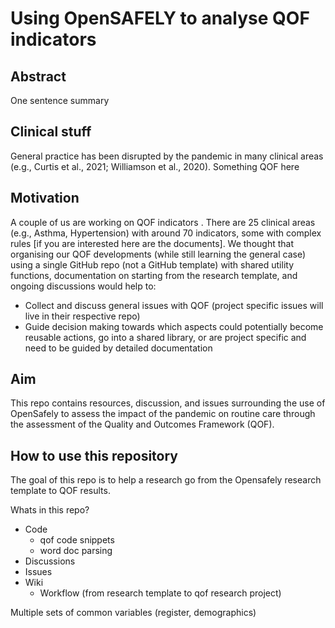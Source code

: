 # Using OpenSAFELY to analyse QOF indicators

## Abstract

One sentence summary

## Clinical stuff

General practice has been disrupted by the pandemic in many clinical areas (e.g., Curtis et al., 2021; Williamson et al., 2020).
Something QOF here

## Motivation

A couple of us are working on QOF indicators .
There are 25 clinical areas (e.g., Asthma, Hypertension) with around 70 indicators, some with complex rules [if you are interested here are the documents]. 
We thought that organising our QOF developments (while still learning the general case) using a single GitHub repo (not a GitHub template) with shared utility functions, documentation on starting from the research template, and ongoing discussions would help to:

- Collect and discuss general issues with QOF (project specific issues will live in their respective repo)
- Guide decision making towards which aspects could potentially become reusable actions, go into a shared library, or are project specific and need to be guided by detailed documentation

## Aim

This repo contains resources, discussion, and issues surrounding the use of OpenSafely to assess the impact of the pandemic on routine care through the assessment of the Quality and Outcomes Framework (QOF).

## How to use this repository

The goal of this repo is to help a research go from the Opensafely research template to QOF results.

Whats in this repo?

- Code
  - qof code snippets 
  - word doc parsing
- Discussions
- Issues
- Wiki
  - Workflow (from research template to qof research project)


Multiple sets of common variables (register, demographics)
